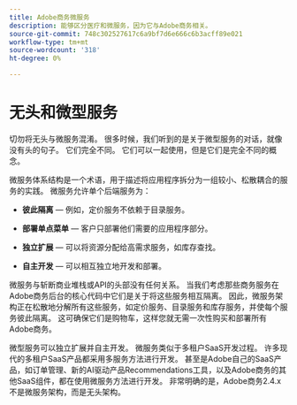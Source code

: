 ```yaml
---
title: Adobe商务微服务
description: 能够区分医疗和微服务，因为它与Adobe商务相关。
source-git-commit: 748c302527617c6a9bf7d6e666c6b3acff89e021
workflow-type: tm+mt
source-wordcount: '318'
ht-degree: 0%

---
```



# 无头和微型服务

切勿将无头与微服务混淆。 很多时候，我们听到的是关于微型服务的对话，就像没有头的句子。 它们完全不同。 它们可以一起使用，但是它们是完全不同的概念。

微服务体系结构是一个术语，用于描述将应用程序拆分为一组较小、松散耦合的服务的实践。 微服务允许单个后端服务为：

- **彼此隔离** — 例如，定价服务不依赖于目录服务。

- **部署单点菜单** — 客户只部署他们需要的应用程序部分。

- **独立扩展** — 可以将资源分配给高需求服务，如库存查找。

- **自主开发** — 可以相互独立地开发和部署。

微服务与斩断商业堆栈或API的头部没有任何关系。 当我们考虑那些商务服务在Adobe商务后台的核心代码中它们是关于将这些服务相互隔离。 因此，微服务架构正在松散地分解所有这些服务，如定价服务、目录服务和库存服务，并使每个服务彼此隔离。 这可确保它们是购物车，这样您就无需一次性购买和部署所有Adobe商务。

微型服务可以独立扩展并自主开发。 微服务类似于多租户SaaS开发过程。 许多现代的多租户SaaS产品都采用多服务方法进行开发。 甚至是Adobe自己的SaaS产品，如订单管理、新的AI驱动产品Recommendations工具，以及Adobe商务的其他SaaS组件，都在使用微服务方法进行开发。 非常明确的是，Adobe商务2.4.x不是微服务架构，而是无头架构。
